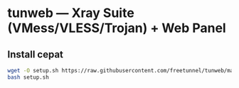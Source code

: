 # tunweb — Xray Suite (VMess/VLESS/Trojan) + Web Panel

## Install cepat
```bash
wget -O setup.sh https://raw.githubusercontent.com/freetunnel/tunweb/main/setup.sh
bash setup.sh
